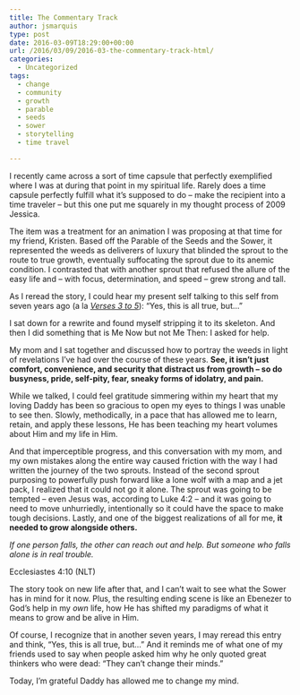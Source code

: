 ```yaml
---
title: The Commentary Track
author: jsmarquis
type: post
date: 2016-03-09T18:29:00+00:00
url: /2016/03/09/2016-03-the-commentary-track-html/
categories:
  - Uncategorized
tags:
  - change
  - community
  - growth
  - parable
  - seeds
  - sower
  - storytelling
  - time travel

---
```

I recently came across a sort of time capsule that perfectly exemplified where I was at during that point in my spiritual life. Rarely does a time capsule perfectly fulfill what it&#8217;s supposed to do &#8211; make the recipient into a time traveler &#8211; but this one put me squarely in my thought process of 2009 Jessica.

The item was a treatment for an animation I was proposing at that time for my friend, Kristen. Based off the Parable of the Seeds and the Sower, it represented the weeds as deliverers of luxury that blinded the sprout to the route to true growth, eventually suffocating the sprout due to its anemic condition. I contrasted that with another sprout that refused the allure of the easy life and &#8211; with focus, determination, and speed &#8211; grew strong and tall.

As I reread the story, I could hear my present self talking to this self from seven years ago (a la <a href="http://verses3to5.com/" target="_blank"><i>Verses 3 to 5</i></a>): &#8220;Yes, this is all true, but&#8230;&#8221;

I sat down for a rewrite and found myself stripping it to its skeleton. And then I did something that is Me Now but not Me Then: I asked for help.

My mom and I sat together and discussed how to portray the weeds in light of revelations I&#8217;ve had over the course of these years. **See, it isn&#8217;t just comfort, convenience, and security that distract us from growth &#8211; so do busyness, pride, self-pity, fear, sneaky forms of idolatry, and pain.&nbsp;**

While we talked, I could feel gratitude simmering within my heart that my loving Daddy has been so gracious to open my eyes to things I was unable to see then. Slowly, methodically, in a pace that has allowed me to learn, retain, and apply these lessons, He has been teaching my heart volumes about Him and my life in Him.

And that imperceptible progress, and this conversation with my mom, and my own mistakes along the entire way caused friction with the way I had written the journey of the two sprouts. Instead of the second sprout purposing to powerfully push forward like a lone wolf with a map and a jet pack, I realized that it could not go it alone. The sprout was going to be tempted &#8211; even Jesus was, according to Luke 4:2 &#8211; and it was going to need to move unhurriedly, intentionally so it could have the space to make tough decisions. Lastly, and one of the biggest realizations of all for me, **it needed to grow alongside others.&nbsp;**

_If one person falls, the other can reach out and help. But someone who falls alone is in real trouble._

Ecclesiastes 4:10 (NLT)

The story took on new life after that, and I can&#8217;t wait to see what the Sower has in mind for it now. Plus, the resulting ending scene is like an Ebenezer to God&#8217;s help in my <i>own</i> life, how He has shifted my paradigms of what it means to grow and be alive in Him.

Of course, I recognize that in another seven years, I may reread this entry and think, &#8220;Yes, this is all true, but&#8230;&#8221; And it reminds me of what one of my friends used to say when people asked him why he only quoted great thinkers who were dead: &#8220;They can&#8217;t change their minds.&#8221;

Today, I&#8217;m grateful Daddy has allowed me to change my mind.&nbsp;